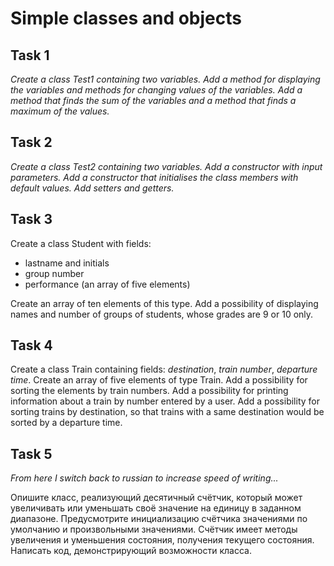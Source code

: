 Simple classes and objects
=====

Task 1
-----
*Create a class Test1 containing two variables. Add a method for displaying the variables and methods for changing values of the variables. Add a method that finds the sum of the variables and a method that finds a maximum of the values.*

Task 2
-----
*Create a class Test2 containing two variables. Add a constructor with input parameters. Add a constructor that initialises the class members with default values. Add setters and getters.*

Task 3
------

Create a class Student with fields:

- lastname and initials
- group number
- performance (an array of five elements)

Create an array of ten elements of this type. Add a possibility of displaying names and number of groups of students, whose grades are 9 or 10 only.

Task 4
------

Create a class Train containing fields: *destination*, *train number*, *departure time*.
Create an array of five elements of type Train. Add a possibility for sorting the elements by train numbers.
Add a possibility for printing information about a train by number entered by a user.
Add a possibility for sorting trains by destination, so that trains with a same destination would be sorted by a departure time.

Task 5
------

*From here I switch back to russian to increase speed of writing...*

Опишите класс, реализующий десятичный счётчик, который может увеличивать или уменьшать своё значение на единицу в заданном диапазоне. Предусмотрите инициализацию счётчика значениями по умолчанию и произвольными значениями. Счётчик имеет методы увеличения и уменьшения состояния, получения текущего состояния. Написать код, демонстрирующий возможности класса.


